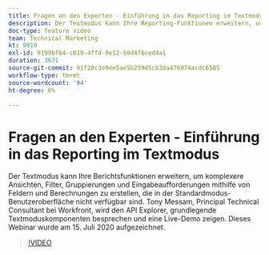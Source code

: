 ```yaml
---
title: Fragen an den Experten - Einführung in das Reporting im Textmodus
description: Der Textmodus kann Ihre Reporting-Funktionen erweitern, um komplexere Ansichten, Filter, Gruppierungen und Eingabeaufforderungen zu erstellen. Dieses Webinar wurde am 15. Juli 2020 aufgezeichnet.
doc-type: feature video
team: Technical Marketing
kt: 9919
exl-id: 9199bf64-c019-4ffd-9e12-50d4f6ced4a1
duration: 3671
source-git-commit: 91f20c3e9ee5ae5b259d5cb3da476974acdc6585
workflow-type: tm+mt
source-wordcount: '94'
ht-degree: 0%

---
```


# Fragen an den Experten - Einführung in das Reporting im Textmodus

Der Textmodus kann Ihre Berichtsfunktionen erweitern, um komplexere Ansichten, Filter, Gruppierungen und Eingabeaufforderungen mithilfe von Feldern und Berechnungen zu erstellen, die in der Standardmodus-Benutzeroberfläche nicht verfügbar sind. Tony Messam, Principal Technical Consultant bei Workfront, wird den API Explorer, grundlegende Textmoduskomponenten besprechen und eine Live-Demo zeigen. Dieses Webinar wurde am 15. Juli 2020 aufgezeichnet.

>[!VIDEO](https://video.tv.adobe.com/v/341125/?quality=12)
